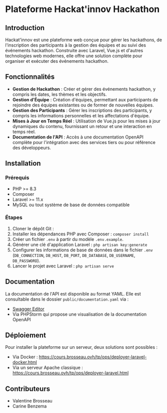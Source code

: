 # Plateforme Hackat'innov Hackathon

## Introduction

Hackat'innov est une plateforme web conçue pour gérer les hackathons, de l'inscription des participants à la gestion des équipes et au suivi des événements hackathon. Construite avec Laravel, Vue.js et d'autres technologies web modernes, elle offre une solution complète pour organiser et exécuter des événements hackathon.

## Fonctionnalités

- **Gestion de Hackathon** : Créer et gérer des événements hackathon, y compris les dates, les thèmes et les objectifs.
- **Gestion d'Équipe** : Création d'équipes, permettant aux participants de rejoindre des équipes existantes ou de former de nouvelles équipes.
- **Gestion des Participants** : Gérer les inscriptions des participants, y compris les informations personnelles et les affectations d'équipe.
- **Mises à Jour en Temps Réel** : Utilisation de Vue.js pour les mises à jour dynamiques du contenu, fournissant un retour et une interaction en temps réel.
- **Documentation de l'API** : Accès à une documentation OpenAPI complète pour l'intégration avec des services tiers ou pour référence des développeurs.

## Installation

### Prérequis

- PHP >= 8.3
- Composer
- Laravel >= 11.x
- MySQL ou tout système de base de données compatible

### Étapes

1. Cloner le dépôt Git :
2. Installer les dépendances PHP avec Composer : `composer install`
3. Créer un fichier `.env` à partir du modèle `.env.example`.
4. Générer une clé d'application Laravel : `php artisan key:generate`
5. Configurer les informations de base de données dans le fichier `.env` (`DB_CONNECTION`, `DB_HOST`, `DB_PORT`, `DB_DATABASE`, `DB_USERNAME`, `DB_PASSWORD`).
6. Lancer le projet avec Laravel : `php artisan serve`

## Documentation

La documentation de l'API est disponible au format YAML. Elle est consultable dans le dossier `public/documentation.yaml` via :

- [Swagger Editor](https://editor.swagger.io/)
- Via PHPStorm qui propose une visualisation de la documentation OpenAPI

## Déploiement

Pour installer la plateforme sur un serveur, deux solutions sont possibles :

- Via Docker : https://cours.brosseau.ovh/tp/ops/deployer-laravel-docker.html
- Via un serveur Apache classique : https://cours.brosseau.ovh/tp/ops/deployer-laravel.html

## Contributeurs

- Valentine Brosseau
- Carine Benzema
